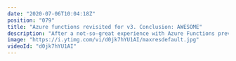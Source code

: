 ```yaml
---
date: "2020-07-06T10:04:18Z"
position: "079"
title: "Azure functions revisited for v3. Conclusion: AWESOME"
description: "After a not-so-great experience with Azure Functions previously I decided to revisit them for version 3.0. Conclusion: AWESOME. I explore how to set-up, create and upload functions all from vscode. Microsoft nailed the developer experience here I and I'll definitely be combining Azure Functions and Azure Static Web Apps in the future.\n\nFollow me here:\nWebsite: https://timbenniks.nl/\nTwitter: https://twitter.com/timbenniks\nGithub: https://github.com/timbenniks\n\n#azurefunctions #javascript #vscode"
image: "https://i.ytimg.com/vi/d0jk7hYU1AI/maxresdefault.jpg"
videoId: "d0jk7hYU1AI"
---
```


